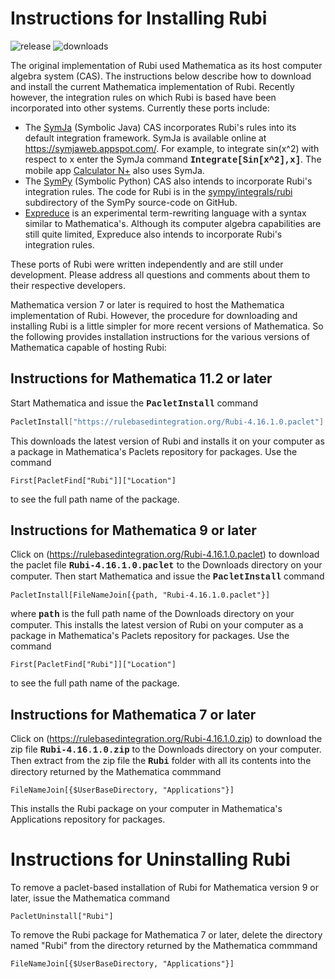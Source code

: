 # Instructions for Installing Rubi

![release](https://img.shields.io/github/release/rulebasedintegration/rubi.svg?longCache=true&style=for-the-badge) ![downloads](https://img.shields.io/github/downloads/rulebasedintegration/rubi/total.svg?longCache=true&style=for-the-badge)

The original implementation of Rubi used Mathematica as its host computer algebra system (CAS).
The instructions below describe how to download and install the current Mathematica implementation of Rubi.
Recently however, the integration rules on which Rubi is based have been incorporated into other systems.
Currently these ports include:

* The [SymJa](https://github.com/axkr/symja_android_library) (Symbolic Java) CAS incorporates Rubi's rules into its default integration framework. SymJa is available online at https://symjaweb.appspot.com/. For example, to integrate sin(x^2) with respect to x enter the SymJa command **<font face="courier">Integrate[Sin[x^2],x]</font>**. The mobile app [Calculator N+](https://play.google.com/store/apps/details?id=com.duy.calculator.free) also uses SymJa.
* The [SymPy](https://www.sympy.org/en/index.html) (Symbolic Python) CAS also intends to incorporate Rubi's integration rules. The code for Rubi is in the [sympy/integrals/rubi](https://github.com/sympy/sympy/tree/master/sympy/integrals/rubi) subdirectory of the SymPy source-code on GitHub.
* [Expreduce](https://github.com/corywalker/expreduce) is an experimental term-rewriting language with a syntax similar to Mathematica's. Although its computer algebra capabilities are still quite limited, Expreduce also intends to incorporate Rubi's integration rules.

These ports of Rubi were written independently and are still under development.
Please address all questions and comments about them to their respective developers.

Mathematica version 7 or later is required to host the Mathematica implementation of Rubi.
However, the procedure for downloading and installing Rubi is a little simpler for more recent versions of Mathematica.
So the following provides installation instructions for the various versions of Mathematica capable of hosting Rubi: 

## Instructions for Mathematica 11.2 or later

Start Mathematica and issue the **<font face="courier">PacletInstall</font>** command

```mathematica
PacletInstall["https://rulebasedintegration.org/Rubi-4.16.1.0.paclet"]
```
This downloads the latest version of Rubi and installs it on your computer as a package in Mathematica's Paclets repository for packages.
Use the command

```mma
First[PacletFind["Rubi"]]["Location"]
```
to see the full path name of the package.


## Instructions for Mathematica 9 or later 

Click on (https://rulebasedintegration.org/Rubi-4.16.1.0.paclet) to download the paclet file **<font face="courier">Rubi-4.16.1.0.paclet</font>** to the Downloads directory on your computer.
Then start Mathematica and issue the **<font face="courier">PacletInstall</font>** command
```mma
PacletInstall[FileNameJoin[{path, "Rubi-4.16.1.0.paclet"}]
```
where **<font face="courier">path</font>** is the full path name of the Downloads directory on your computer.
This installs the latest version of Rubi on your computer as a package in Mathematica's Paclets repository for packages.
Use the command
```mma
First[PacletFind["Rubi"]]["Location"]
```
to see the full path name of the package.


## Instructions for Mathematica 7 or later

Click on (https://rulebasedintegration.org/Rubi-4.16.1.0.zip) to download the zip file **<font face="courier">Rubi-4.16.1.0.zip</font>** to the Downloads directory on your computer.
Then extract from the zip file the **<font face="courier">Rubi</font>** folder with all its contents into the directory returned by the Mathematica commmand
```mma
FileNameJoin[{$UserBaseDirectory, "Applications"}]
```
This installs the Rubi package on your computer in Mathematica's Applications repository for packages. 


# Instructions for Uninstalling Rubi

To remove a paclet-based installation of Rubi for Mathematica version 9 or later, issue the Mathematica command

```
PacletUninstall["Rubi"]
```

To remove the Rubi package for Mathematica 7 or later, delete the directory named "Rubi" from the directory returned by the Mathematica commmand

```mma
FileNameJoin[{$UserBaseDirectory, "Applications"}]
```
